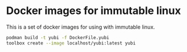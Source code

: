 # Docker images for immutable linux
This is a set of docker images for using with immutable linux.

```sh
podman build -t yubi -f DockerFile.yubi
toolbox create --image localhost/yubi:latest yubi
```